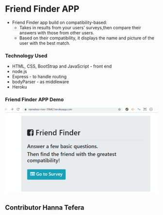 # Friend Finder APP

* Friend Finder app build on compatibility-based:
  - Takes in results from your users' surveys,then compare their answers with those from other users.
  - Based on their compatibility, it displays the name and picture of the user with the best match.

### Technology Used

* HTML, CSS, BootStrap and JavaScript - front end
* node.js 
* Express - to handle routing
* bodyParser - as middleware
* Heroku 

### Friend Finder APP Demo

<img src="https://github.com/HannaBella/FriendFinder/blob/master/FriendFinderApp.gif">


## Contributor Hanna Tefera
